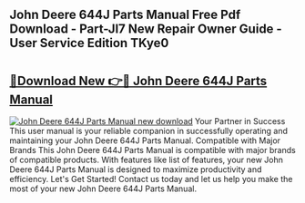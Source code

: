 ## John Deere 644J Parts Manual Free Pdf Download - Part-Jl7 New Repair Owner Guide - User Service Edition TKye0

# <h2><a href="http://bc95363.oget.top/?id=John+Deere+644J+Parts+Manual">🔗Download New 👉🔴 John Deere 644J Parts Manual</a></h2>

[![John Deere 644J Parts Manual new download](https://i.imgur.com/5g1atiW.png)](http://bc95363.oget.top/?id=John+Deere+644J+Parts+Manual)
Your Partner in Success This user manual is your reliable companion in successfully operating and maintaining your John Deere 644J Parts Manual. Compatible with Major Brands This John Deere 644J Parts Manual is compatible with major brands of compatible products. With features like list of features, your new John Deere 644J Parts Manual is designed to maximize productivity and efficiency. Let's Get Started! Contact us today and let us help you make the most of your new John Deere 644J Parts Manual.
